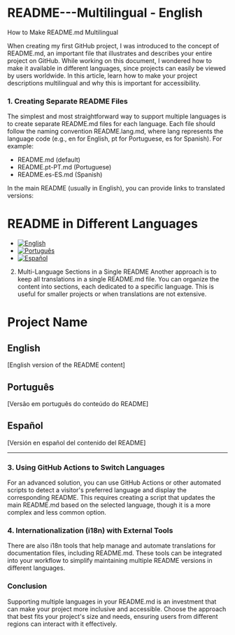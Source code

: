 # README---Multilingual - English
How to Make README.md Multilingual

When creating my first GitHub project, I was introduced to the concept of README.md, an important file that illustrates and describes your entire project on GitHub. While working on this document, I wondered how to make it available in different languages, since projects can easily be viewed by users worldwide. In this article, learn how to make your project descriptions multilingual and why this is important for accessibility.

### 1. Creating Separate README Files
The simplest and most straightforward way to support multiple languages is to create separate README.md files for each language. Each file should follow the naming convention README.lang.md, where lang represents the language code (e.g., en for English, pt for Portuguese, es for Spanish). For example:

- README.md (default)
- README.pt-PT.md (Portuguese)
- README.es-ES.md (Spanish)

In the main README (usually in English), you can provide links to translated versions:

# README in Different Languages  
- [![English](https://img.shields.io/badge/Language-English-blue)](README.md)
- [![Português](https://img.shields.io/badge/Language-Português-green)](README.pt-PT.md)
- [![Español](https://img.shields.io/badge/Language-Español-red)](README.es-ES.md)

2. Multi-Language Sections in a Single README
Another approach is to keep all translations in a single README.md file. You can organize the content into sections, each dedicated to a specific language. This is useful for smaller projects or when translations are not extensive.

# Project Name  

## English  
[English version of the README content]  

## Português  
[Versão em português do conteúdo do README]  

## Español  
[Versión en español del contenido del README]

---
### 3. Using GitHub Actions to Switch Languages
For an advanced solution, you can use GitHub Actions or other automated scripts to detect a visitor's preferred language and display the corresponding README. This requires creating a script that updates the main README.md based on the selected language, though it is a more complex and less common option.

### 4. Internationalization (i18n) with External Tools
There are also i18n tools that help manage and automate translations for documentation files, including README.md. These tools can be integrated into your workflow to simplify maintaining multiple README versions in different languages.

### Conclusion
Supporting multiple languages in your README.md is an investment that can make your project more inclusive and accessible. Choose the approach that best fits your project's size and needs, ensuring users from different regions can interact with it effectively.
